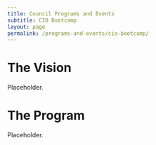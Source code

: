 ```yaml
---
title: Council Programs and Events
subtitle: CIO Bootcamp
layout: page
permalink: /programs-and-events/cio-bootcamp/
---
```


# The Vision

Placeholder.

# The Program

Placeholder.
